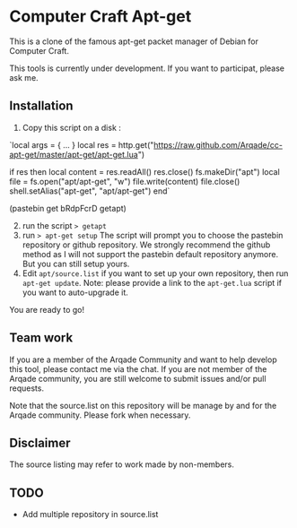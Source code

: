 # Computer Craft Apt-get

This is a clone of the famous apt-get packet manager of Debian for Computer
Craft.

This tools is currently under development. If you want to participat, please ask
me.

## Installation

1. Copy this script on a disk :

	
`local args =  { ... }
local res = http.get("https://raw.github.com/Arqade/cc-apt-get/master/apt-get/apt-get.lua")

if res then
    local content = res.readAll()
    res.close()
    fs.makeDir("apt")
    local file = fs.open("apt/apt-get", "w")
    file.write(content)
    file.close()
    shell.setAlias("apt-get", "apt/apt-get")
end`

(pastebin get bRdpFcrD getapt)

2. run the script `> getapt`
3. run `> apt-get setup`
The script will prompt you to choose the pastebin repository or github
repository. We strongly recommend the github method as I will not support the
pastebin default repository anymore. But you can still setup yours.
4. Edit `apt/source.list` if you want to set up your own repository, then run
   `apt-get update`. Note: please provide a link to the `apt-get.lua` script if
   you want to auto-upgrade it.

You are ready to go!


## Team work

If you are a member of the Arqade Community and want to help develop this tool,
please contact me via the chat. If you are not member of the Arqade community,
you are still welcome to submit issues and/or pull requests.

Note that the source.list on this repository will be manage by and for the
Arqade community. Please fork when necessary.

## Disclaimer

The source listing may refer to work made by non-members.

## TODO

- Add multiple repository in source.list


